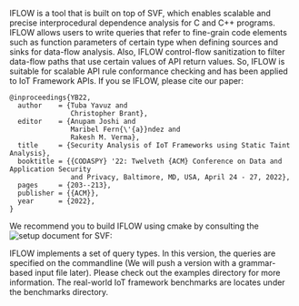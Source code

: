 <p>IFLOW is a tool that is built on top of SVF, which enables scalable and precise interprocedural dependence analysis 
for C and C++ programs. 
IFLOW allows users to write queries that refer to fine-grain code elements such as function parameters of 
certain type when defining sources and sinks for data-flow analysis. Also, IFLOW control-flow sanitization to filter 
data-flow paths that use certain values of API return values. So, IFLOW is suitable for scalable API rule conformance 
checking and has been applied to IoT Framework APIs. If you se IFLOW, please cite our paper:
</p>

```  
@inproceedings{YB22,
  author    = {Tuba Yavuz and
               Christopher Brant},
  editor    = {Anupam Joshi and
               Maribel Fern{\'{a}}ndez and
               Rakesh M. Verma},
  title     = {Security Analysis of IoT Frameworks using Static Taint Analysis},
  booktitle = {{CODASPY} '22: Twelveth {ACM} Conference on Data and Application Security
               and Privacy, Baltimore, MD, USA, April 24 - 27, 2022},
  pages     = {203--213},
  publisher = {{ACM}},
  year      = {2022},
}
```  

We recommend you to build IFLOW using cmake by consulting the 
![setup document for SVF:](https://github.com/svf-tools/SVF/wiki/Setup-Guide#getting-started)

IFLOW implements a set of query types. In this version, the queries are specified on the commandline (We will push a version 
with a grammar-based input file later). Please check out the examples directory for more information. 
The real-world IoT framework benchmarks are locates under the benchmarks directory.
